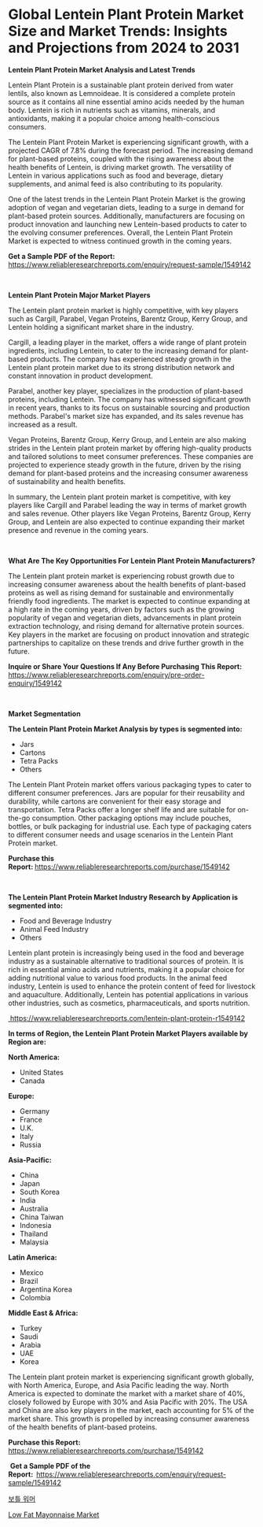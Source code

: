 <p><h1>Global Lentein Plant Protein Market Size and Market Trends: Insights and Projections from 2024 to 2031</h1></p><p><strong>Lentein Plant Protein Market Analysis and Latest Trends</strong></p>
<p><p>Lentein Plant Protein is a sustainable plant protein derived from water lentils, also known as Lemnoideae. It is considered a complete protein source as it contains all nine essential amino acids needed by the human body. Lentein is rich in nutrients such as vitamins, minerals, and antioxidants, making it a popular choice among health-conscious consumers.</p><p>The Lentein Plant Protein Market is experiencing significant growth, with a projected CAGR of 7.8% during the forecast period. The increasing demand for plant-based proteins, coupled with the rising awareness about the health benefits of Lentein, is driving market growth. The versatility of Lentein in various applications such as food and beverage, dietary supplements, and animal feed is also contributing to its popularity.</p><p>One of the latest trends in the Lentein Plant Protein Market is the growing adoption of vegan and vegetarian diets, leading to a surge in demand for plant-based protein sources. Additionally, manufacturers are focusing on product innovation and launching new Lentein-based products to cater to the evolving consumer preferences. Overall, the Lentein Plant Protein Market is expected to witness continued growth in the coming years.</p></p>
<p><strong>Get a Sample PDF of the Report:&nbsp;</strong> <a href="https://www.reliableresearchreports.com/enquiry/request-sample/1549142">https://www.reliableresearchreports.com/enquiry/request-sample/1549142</a></p>
<p>&nbsp;</p>
<p><strong>Lentein Plant Protein Major Market Players</strong></p>
<p><p>The Lentein plant protein market is highly competitive, with key players such as Cargill, Parabel, Vegan Proteins, Barentz Group, Kerry Group, and Lentein holding a significant market share in the industry. </p><p>Cargill, a leading player in the market, offers a wide range of plant protein ingredients, including Lentein, to cater to the increasing demand for plant-based products. The company has experienced steady growth in the Lentein plant protein market due to its strong distribution network and constant innovation in product development.</p><p>Parabel, another key player, specializes in the production of plant-based proteins, including Lentein. The company has witnessed significant growth in recent years, thanks to its focus on sustainable sourcing and production methods. Parabel's market size has expanded, and its sales revenue has increased as a result.</p><p>Vegan Proteins, Barentz Group, Kerry Group, and Lentein are also making strides in the Lentein plant protein market by offering high-quality products and tailored solutions to meet consumer preferences. These companies are projected to experience steady growth in the future, driven by the rising demand for plant-based proteins and the increasing consumer awareness of sustainability and health benefits.</p><p>In summary, the Lentein plant protein market is competitive, with key players like Cargill and Parabel leading the way in terms of market growth and sales revenue. Other players like Vegan Proteins, Barentz Group, Kerry Group, and Lentein are also expected to continue expanding their market presence and revenue in the coming years.</p></p>
<p>&nbsp;</p>
<p><strong>What Are The Key Opportunities For Lentein Plant Protein Manufacturers?</strong></p>
<p><p>The Lentein plant protein market is experiencing robust growth due to increasing consumer awareness about the health benefits of plant-based proteins as well as rising demand for sustainable and environmentally friendly food ingredients. The market is expected to continue expanding at a high rate in the coming years, driven by factors such as the growing popularity of vegan and vegetarian diets, advancements in plant protein extraction technology, and rising demand for alternative protein sources. Key players in the market are focusing on product innovation and strategic partnerships to capitalize on these trends and drive further growth in the future.</p></p>
<p><strong>Inquire or Share Your Questions If Any Before Purchasing This Report:</strong> <a href="https://www.reliableresearchreports.com/enquiry/pre-order-enquiry/1549142">https://www.reliableresearchreports.com/enquiry/pre-order-enquiry/1549142</a></p>
<p>&nbsp;</p>
<p><strong>Market Segmentation</strong></p>
<p><strong>The Lentein Plant Protein Market Analysis by types is segmented into:</strong></p>
<p><ul><li>Jars</li><li>Cartons</li><li>Tetra Packs</li><li>Others</li></ul></p>
<p><p>The Lentein Plant Protein market offers various packaging types to cater to different consumer preferences. Jars are popular for their reusability and durability, while cartons are convenient for their easy storage and transportation. Tetra Packs offer a longer shelf life and are suitable for on-the-go consumption. Other packaging options may include pouches, bottles, or bulk packaging for industrial use. Each type of packaging caters to different consumer needs and usage scenarios in the Lentein Plant Protein market.</p></p>
<p><strong>Purchase this Report:&nbsp;</strong><a href="https://www.reliableresearchreports.com/purchase/1549142">https://www.reliableresearchreports.com/purchase/1549142</a></p>
<p>&nbsp;</p>
<p><strong>The Lentein Plant Protein Market Industry Research by Application is segmented into:</strong></p>
<p><ul><li>Food and Beverage Industry</li><li>Animal Feed Industry</li><li>Others</li></ul></p>
<p><p>Lentein plant protein is increasingly being used in the food and beverage industry as a sustainable alternative to traditional sources of protein. It is rich in essential amino acids and nutrients, making it a popular choice for adding nutritional value to various food products. In the animal feed industry, Lentein is used to enhance the protein content of feed for livestock and aquaculture. Additionally, Lentein has potential applications in various other industries, such as cosmetics, pharmaceuticals, and sports nutrition.</p></p>
<p><a href="https://www.reliableresearchreports.com/lentein-plant-protein-r1549142">&nbsp;https://www.reliableresearchreports.com/lentein-plant-protein-r1549142</a></p>
<p><strong>In terms of Region, the Lentein Plant Protein Market Players available by Region are:</strong></p>
<p>
    <p> <strong> North America: </strong>
        <ul>
            <li>United States</li>
            <li>Canada</li>
        </ul>
        </p> 
    <p> <strong> Europe: </strong>
        <ul>
            <li>Germany</li>
            <li>France</li>
            <li>U.K.</li>
            <li>Italy</li>
            <li>Russia</li>
        </ul>
        </p> 
    <p> <strong> Asia-Pacific: </strong>
        <ul>
            <li>China</li>
            <li>Japan</li>
            <li>South Korea</li>
            <li>India</li>
            <li>Australia</li>
            <li>China Taiwan</li>
            <li>Indonesia</li>
            <li>Thailand</li>
            <li>Malaysia</li>
        </ul>
        </p> 
    <p> <strong> Latin America: </strong>
        <ul>
            <li>Mexico</li>
            <li>Brazil</li>
            <li>Argentina Korea</li>
            <li>Colombia</li>
        </ul>
        </p> 
    <p> <strong> Middle East & Africa: </strong>
        <ul>
            <li>Turkey</li>
            <li>Saudi</li>
            <li>Arabia</li>
            <li>UAE</li>
            <li>Korea</li>
        </ul>
    </p>
    </p>
<p><p>The Lentein plant protein market is experiencing significant growth globally, with North America, Europe, and Asia Pacific leading the way. North America is expected to dominate the market with a market share of 40%, closely followed by Europe with 30% and Asia Pacific with 20%. The USA and China are also key players in the market, each accounting for 5% of the market share. This growth is propelled by increasing consumer awareness of the health benefits of plant-based proteins.</p></p>
<p><strong>Purchase this Report: </strong><a href="https://www.reliableresearchreports.com/purchase/1549142">https://www.reliableresearchreports.com/purchase/1549142</a></p>
<p>&nbsp;<strong>Get a Sample PDF of the Report:&nbsp;&nbsp;</strong><a href="https://www.reliableresearchreports.com/enquiry/request-sample/1549142">https://www.reliableresearchreports.com/enquiry/request-sample/1549142</a></p>
<p><strong></strong></p>
<p><p><a href="https://github.com/crfsywufhm81415/Market-Research-Report-List-1/blob/main/962306716855.md">보틀 워머</a></p><p><a href="https://github.com/bobicer/Market-Research-Report-List-2/blob/main/low-fat-mayonnaise-market.md">Low Fat Mayonnaise Market</a></p></p>